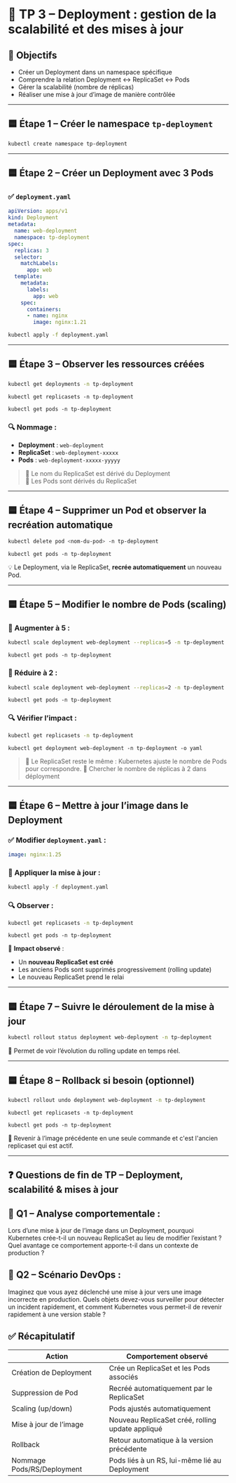 # 🧪 TP 3 – Deployment : gestion de la scalabilité et des mises à jour

## 🎯 Objectifs

- Créer un Deployment dans un namespace spécifique
- Comprendre la relation Deployment ↔ ReplicaSet ↔ Pods
- Gérer la scalabilité (nombre de réplicas)
- Réaliser une mise à jour d’image de manière contrôlée

---

## 🟦 Étape 1 – Créer le namespace `tp-deployment`

```bash
kubectl create namespace tp-deployment
```

---

## 🟦 Étape 2 – Créer un Deployment avec 3 Pods

### ✅ `deployment.yaml`
```yaml
apiVersion: apps/v1
kind: Deployment
metadata:
  name: web-deployment
  namespace: tp-deployment
spec:
  replicas: 3
  selector:
    matchLabels:
      app: web
  template:
    metadata:
      labels:
        app: web
    spec:
      containers:
      - name: nginx
        image: nginx:1.21
```

```bash
kubectl apply -f deployment.yaml
```

---

## 🟦 Étape 3 – Observer les ressources créées

```bash
kubectl get deployments -n tp-deployment
```
```
kubectl get replicasets -n tp-deployment
```
```
kubectl get pods -n tp-deployment
```

### 🔍 Nommage :
- **Deployment** : `web-deployment`
- **ReplicaSet** : `web-deployment-xxxxx`
- **Pods** : `web-deployment-xxxxx-yyyyy`

> 📌 Le nom du ReplicaSet est dérivé du Deployment  
> 📌 Les Pods sont dérivés du ReplicaSet

---

## 🟦 Étape 4 – Supprimer un Pod et observer la recréation automatique

```bash
kubectl delete pod <nom-du-pod> -n tp-deployment
```
```
kubectl get pods -n tp-deployment 
```

💡 Le Deployment, via le ReplicaSet, **recrée automatiquement** un nouveau Pod.

---

## 🟦 Étape 5 – Modifier le nombre de Pods (scaling)

### 🔼 Augmenter à 5 :
```bash
kubectl scale deployment web-deployment --replicas=5 -n tp-deployment
```
```
kubectl get pods -n tp-deployment
```

### 🔽 Réduire à 2 :
```bash
kubectl scale deployment web-deployment --replicas=2 -n tp-deployment
```
```
kubectl get pods -n tp-deployment
```

### 🔍 Vérifier l’impact :
```bash
kubectl get replicasets -n tp-deployment
```
```
kubectl get deployment web-deployment -n tp-deployment -o yaml
```



> 📌 Le ReplicaSet reste le même : Kubernetes ajuste le nombre de Pods pour correspondre.
> 📌 Chercher le nombre de réplicas à 2 dans déployment

---

## 🟦 Étape 6 – Mettre à jour l’image dans le Deployment

### ✅ Modifier `deployment.yaml` :
```yaml
image: nginx:1.25
```

### 🔁 Appliquer la mise à jour :
```bash
kubectl apply -f deployment.yaml
```

### 🔍 Observer :
```bash
kubectl get replicasets -n tp-deployment
```
```
kubectl get pods -n tp-deployment
```

💬 **Impact observé** :
- Un **nouveau ReplicaSet est créé**
- Les anciens Pods sont supprimés progressivement (rolling update)
- Le nouveau ReplicaSet prend le relai

---

## 🟦 Étape 7 – Suivre le déroulement de la mise à jour

```bash
kubectl rollout status deployment web-deployment -n tp-deployment
```

📌 Permet de voir l’évolution du rolling update en temps réel.

---

## 🟦 Étape 8 – Rollback si besoin (optionnel)

```bash
kubectl rollout undo deployment web-deployment -n tp-deployment
```
```
kubectl get replicasets -n tp-deployment
```
```
kubectl get pods -n tp-deployment
```

📌 Revenir à l’image précédente en une seule commande et c'est l'ancien replicaset qui est actif.

---

## ❓ Questions de fin de TP – Deployment, scalabilité & mises à jour

## 🧠 Q1 – Analyse comportementale :

Lors d’une mise à jour de l’image dans un Deployment, pourquoi Kubernetes crée-t-il un nouveau ReplicaSet au lieu de modifier l’existant ?
Quel avantage ce comportement apporte-t-il dans un contexte de production ?

## 💬 Q2 – Scénario DevOps :

Imaginez que vous ayez déclenché une mise à jour vers une image incorrecte en production.
Quels objets devez-vous surveiller pour détecter un incident rapidement, et comment Kubernetes vous permet-il de revenir rapidement à une version stable ?



## ✅ Récapitulatif

| Action                        | Comportement observé                                 |
|-------------------------------|------------------------------------------------------|
| Création de Deployment        | Crée un ReplicaSet et les Pods associés              |
| Suppression de Pod            | Recréé automatiquement par le ReplicaSet             |
| Scaling (up/down)             | Pods ajustés automatiquement                         |
| Mise à jour de l’image        | Nouveau ReplicaSet créé, rolling update appliqué     |
| Rollback                      | Retour automatique à la version précédente           |
| Nommage Pods/RS/Deployment    | Pods liés à un RS, lui-même lié au Deployment        |


